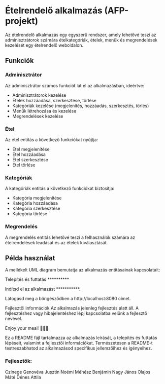 # Ételrendelő alkalmazás (AFP-projekt)

Az ételrendelő alkalmazás egy egyszerű rendszer, amely lehetővé teszi az adminisztrátorok számára ételkategóriák, ételek, menük és megrendelések kezelését egy ételrendelő weboldalon.

## Funkciók

### Adminisztrátor

Az adminisztrátor számos funkciót lát el az alkalmazásban, ideértve:

- Adminisztrátorok kezelése
- Ételek hozzáadása, szerkesztése, törlése
- Kategóriák kezelése (megjelenítés, hozzáadás, szerkesztés, törlés)
- Menük létrehozása és kezelése
- Megrendelések kezelése

### Étel

Az étel entitás a következő funkciókat nyújtja:

- Étel megjelenítése
- Étel hozzáadása
- Étel szerkesztése
- Étel törlése

### Kategóriák

A kategóriák entitás a következő funkciókat biztosítja:

- Kategória megjelenítése
- Kategória hozzáadása
- Kategória szerkesztése
- Kategória törlése

### Megrendelés

A megrendelés entitás lehetővé teszi a felhasználók számára az ételrendelések leadását és az ételek kiválasztását.

## Példa használat

A mellékelt UML diagram bemutatja az alkalmazás entitásainak kapcsolatait:

Telepítés és futtatás **********

Indítsd el az alkalmazást ***********.

Látogasd meg a böngésződben a http://localhost:8080 címet.

Fejlesztői információk
Az alkalmazás jelenleg fejlesztés alatt áll. A fejlesztéshez vagy hibajelentéshez lépj kapcsolatba velünk a fejlesztő nevével.

Enjoy your meal! 🍔🍕🥗

Ez a README fájl tartalmazza az alkalmazás leírását, a telepítés és futtatás lépéseit, valamint a fejlesztői információkat. Természetesen a README-t testreszabhatod az alkalmazásod specifikus jellemzőihez és igényeihez.


### Fejlesztők:

Czinege Genovéva
Jusztin Noémi
Méhész Benjámin
Nagy János
Olajos Máté
Dénes Attila

